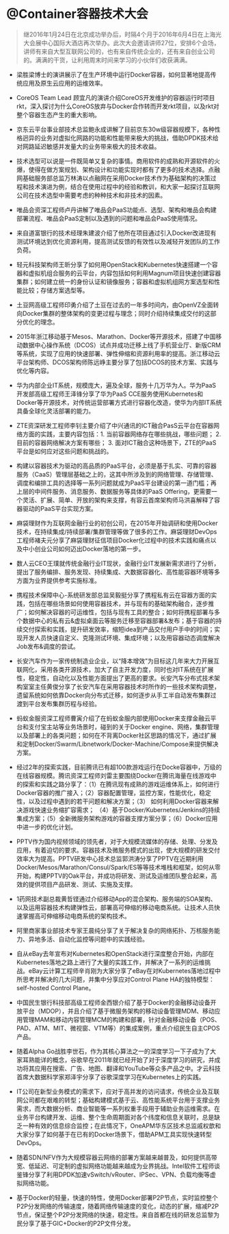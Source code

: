 @Container容器技术大会
=====================

> 继2016年1月24日在北京成功举办后，时隔4个月于2016年6月4日在上海光大会展中心国际大酒店再次举办。此次大会邀请讲师27位，安排6个会场，讲师有来自大型互联网公司的，也有来自传统企业的，还有来自创业公司的。满满的干货，让利用周末时间来学习的小伙伴们收获满满。

* 梁胜梁博士的演讲展示了在生产环境中运行Docker容器，如何显著地提高传统应用及原生云应用的运维效率。

* CoreOS Team Lead 顾宜凡的演讲介绍CoreOS开发维护的容器运行时项目rkt，深入探讨为什么CoreOS放弃与Docker合作转而开发rkt项目，以及rkt对整个容器生态产生的重大影响。

* 京东云平台事业部技术总监鲍永成讲解了目前京东30w级容器规模下，各种性格迥异的业务对虚拟化网路的功能和性能带来极大的挑战，借助DPDK技术给对网路延迟敏感并发量大的业务带来极大的技术收益。

* 技术选型可以说是一件既简单又复杂的事情。商用软件的成熟和开源软件的火爆，使得在做方案规划、架构设计和功能实现时都有了更多的技术选择。点融网基础服务部总监万林涛以点融网在采用Docker技术作为基础架构的决策过程和技术演进为例，结合在使用过程中的经验和教训，和大家一起探讨互联网公司在技术选型中需要考虑的种种技术和非技术的因素。

* 唯品会资深工程师卢丹讲解了唯品会PaaS功能点、选型、架构和唯品会构建部署流程、唯品会PaaS定制以及遇到的问题和唯品会PaaS使用情况。

* 来自道富银行的技术经理朱建波介绍了他所在项目通过引入Docker改进现有测试环境达到优化资源利用，提高测试反馈的有效性以及减轻开发团队的工作负荷。

* 轻元科技架构师王昕分享了如何用OpenStack和Kubernetes快速搭建一个容器和虚拟机组合服务的云平台，内容包括如何利用Magnum项目快速创建容器集群；如何建立统一的身份认证和镜像服务；容器和虚拟机组网方案选型和性能比较；存储方案选型等。

* 土豆网高级工程师印勇介绍了土豆在过去的一年多时间内，由OpenVZ全面转向Docker集群的整体架构的变更过程与理念；同时介绍持续集成交付的这部分优化的理念。

* 2015年浙江移动基于Mesos、Marathon、Docker等开源技术，搭建了中国移动数据中心操作系统（DCOS）试点并成功迁移上线了手机营业厅、新版CRM等系统，实现了应用的快速部署、弹性伸缩和资源利用率的提高。浙江移动云平台架构师、DCOS架构师陈远峥主要分享了包括DCOS的技术方案、实践与优化等内容。

* 华为内部企业IT系统，规模庞大，遍及全球，服务十几万华为人。华为PaaS开发部高级工程师王泽锋分享了华为PaaS CCE服务使用Kubernetes和Docker等开源技术，对传统运营部署方式进行容器化改造，使华为内部IT系统具备全球化灵活部署的能力。

* ZTE资深研发工程师李钊主要介绍了中兴通讯的ICT融合PasS云平台在容器网络方面的实践，主要内容包括：1. 当前容器网络存在哪些挑战，哪些问题； 2. 目前的容器网络解决方案有哪些； 3. 面对ICT融合这种场景下，ZTE的PaaS平台是如何应对这些问题和挑战的。

* 构建以容器技术为驱动的高品质的PaaS平台，必须是基于扎实、可靠的容器服务（CaaS）管理层基础之上的，这其中所涉及到的网络管理、存储管理、调度和编排工具的选择等一系列问题就成为PaaS平台建设的第一道门槛；再上层的中间件服务、消息服务、数据服务等具体的PaaS Offering，更需要一个灵活、扩展、简单、开放的架构来支撑，有容云首席架构师马洪喜解释了容器驱动的PaaS平台实现方案。

* 麻袋理财作为互联网金融行业的初创公司，在2015年开始调研和使用Docker技术，在持续集成/持续部署/集群管理等做了很多的工作。麻袋理财DevOps工程师褚夫元分享了麻袋理财征信项目Docker化过程中的技术实践和痛点以及中小创业公司如何迈出Docker落地的第一步。

* 数人云CEO王璞就传统金融行业IT现状，金融行业IT发展新需求进行了分析，提出了服务编排、服务发现、持续集成、大数据容器化、高性能容器环境等多方面为业界提供参考实施标准。

* 携程技术保障中心-系统研发部总监吴毅挺分享了携程私有云在容器方面的实践，包括在哪些场景如何使用容器技术，并与现有的基础架构融合，逐步推广；如何解决容器的可运维性，包括与现有工具的整合；如何将携程部署与多个数据中心的私有云&虚拟桌面云等服务迁移至容器部署&发布；基于容器的持续交付探索和实践，提升研发效率，缩短idea到产品交付用户手中的时间；实现开发人员快速自定义、克隆测试环境、集成环境；以及用容器动态调度解决Job发布&调度的尝试。

* 长安汽车作为一家传统制造业企业，以“降本增效”为目标这几年来大力开展互联网化，采用各类开源技术，加大了自主开发力度，同时也对IT系统在扩展性，稳定性，自动化以及性能方面提出了更高的要求。长安汽车分布式技术架构室室主任黄俊分享了长安汽车在采用容器技术时所作的一些技术架构调整，遗留系统如何依靠Docker向分布式迁移，如何逐步从手工半自动发布集群过渡到平台发布集群历程与经验。

* 蚂蚁金服资深工程师曹寅介绍了在蚂蚁金服内部使用Docker来支撑金融云平台和支付宝主站等业务场景时，碰到的关于Docker engine、网络，集群管理以及部署上的各类问题；如何在不背离Docker社区思路的情况下，通过扩展和定制Docker/Swarm/Libnetwork/Docker-Machine/Compose来提供解决方案。

* 经过2年的探索实践，目前腾讯已有超100款游戏运行在Docke容器中，万级的在线容器规模。腾讯资深工程师刘雷主要围绕Docker在腾讯海量在线游戏中的探索和实践之路分享了：（1）在腾讯现有成熟的游戏运维体系上，如何进行Docker容器的推广接入；（2）容器配置管理，监控方案，性能优化，稳定性，以及过程中遇到的若干问题和解决方案；（3） 如何利用Docker容器来解决游戏快速业务缩扩容需求； （4）基于Docker/Kubernetes/Jenkins的持续集成方案；（5）全新微服务架构游戏的容器支撑方案分享；（6）Docker应用中进一步的优化计划。

* PPTV作为国内视频领域的领先者，对于大规模流媒体的存储、处理、分发及应用，有着迫切的要求。容器技术及微服务模式的出现，使大规模的研发交付效率大为提高。PPTV研发中心技术总监郭洪涛分享了PPTV在近期利用Docker/Mesos/Marathon/Consul/Spark/ES等等技术堆栈和框架，如何从零开始，构建PPTV的Oak平台，并成功将研发、测试及运维团队整合起来，高效的提供项目产品研发、测试、实施及支撑。

* 1药网技术副总裁黄哲铿通过介绍移动App的混合架构、服务端的SOA架构、以及运用容器技术构建弹性云，部署高可伸缩的移动电商系统。让技术人员快速掌握高可伸缩移动电商系统的架构技术。

* 阿里商家事业部技术专家王晨纯分享了关于解决复杂的网络拓扑、万核服务能力、异地多活、自动化监控等问题中的实践经验。

* 自从eBay去年宣布对Kubernetes和OpenStack进行深度整合开始，内部在Kubernetes落地之路上进行了大量的实践工作，并解决了一系列的运维挑战。eBay云计算工程师辛肖刚为大家分享了eBay在对Kubernetes落地过程中所思考并解决的几大问题，并集中分享应对Control Plane HA的独特模型：self-hosted Control Plane。

* 中国民生银行科技部高级工程师金西银介绍了基于Docker的金融移动设备开放平台（MDOP），并且介绍了基于微服务架构的移动设备管理MDM、移动应用管理MAM和移动内容管理MCM的构建和部署，针对金融移动设备（POS、PAD、ATM、MIT、微视窗、VTM等）的集成案例，重点介绍民生自主CPOS产品。

* 随着Alpha Go战胜李世石，作为其核心算法之一的深度学习一下子成为了大家耳熟能详的概念，谷歌早在2011年就已经开始了对于深度学习的研究，并成功将其应用在搜索、广告、地图、翻译和YouTube等众多产品之中。才云科技首席大数据科学家郑泽宇分享了谷歌深度学习在Kubernetes上的实践。

* IT公司在新型业务模式的需求下，应对于高并发的访问请求，传统企业及互联网公司都在艰难的转型；基础构建模式基于云、高性能系统平台用于支撑业务需求，而大数据分析、商业智能等一系列权重手段用于辅助业务运维需求。在业务平台构建开发、运维、整个生命周期面对各个纬度和信息关联时，总是缺乏一种有效的信息综合监控；在此情况下，OneAPM华东区技术总监戚权歆和大家分享了如何基于在已有的Docker场景下，借助APM工具实现快速转型DevOps。

* 随着SDN/NFV作为大规模容器云网络的部署方案越来越普及，如何提供高带宽、低延迟、可定制的虚拟网络功能越来越成为业界挑战。Intel软件工程师谈鉴锋分享了利用DPDK加速vSwitch/vRouter、IPSec、VPN、负载均衡等虚拟网络功能。

* 基于Docker的轻量，快速的特性，使用Docker部署P2P节点，实时监控整个P2P分发网络的传输速度，随着网络传输速度的变化，动态的扩展，缩减P2P节点，保证整个P2P分发网络的快速，稳定性。来自首都在线的研发总监黎为民分享了基于GIC+Docker的P2P文件分发。
